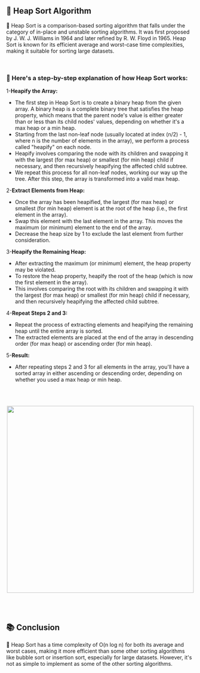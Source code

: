 <h2>📍 Heap Sort Algorithm</h2>

<p>🔹 Heap Sort is a comparison-based sorting algorithm that falls under the category of in-place and unstable sorting algorithms. It was first proposed by J. W. J. Williams in 1964 and later refined by R. W. Floyd in 1965. Heap Sort is known for its efficient average and worst-case time complexities, making it suitable for sorting large datasets.</p>
<br />

<h3>📝 Here's a step-by-step explanation of how Heap Sort works:</h3>

<p>1-<b>Heapify the Array:</b></p>
<ul>
    <li>The first step in Heap Sort is to create a binary heap from the given array. A binary heap is a complete binary tree that satisfies the heap property, which means that the parent node's value is either greater than or less than its child nodes' values, depending on whether it's a max heap or a min heap.</li>
    <li>Starting from the last non-leaf node (usually located at index (n/2) - 1, where n is the number of elements in the array), we perform a process called "heapify" on each node.
    </li>
    <li>Heapify involves comparing the node with its children and swapping it with the largest (for max heap) or smallest (for min heap) child if necessary, and then recursively heapifying the affected child subtree.</li>
    <li>We repeat this process for all non-leaf nodes, working our way up the tree. After this step, the array is transformed into a valid max heap.</li>
</ul>
<p>2-<b>Extract Elements from Heap:</b></p>
<ul>
    <li>Once the array has been heapified, the largest (for max heap) or smallest (for min heap) element is at the root of the heap (i.e., the first element in the array).</li>
    <li>Swap this element with the last element in the array. This moves the maximum (or minimum) element to the end of the array.</li>
    <li>Decrease the heap size by 1 to exclude the last element from further consideration.</li>
</ul>
<p>3-<b>Heapify the Remaining Heap:</b></p>
<ul>
    <li>After extracting the maximum (or minimum) element, the heap property may be violated.
    </li>
    <li>To restore the heap property, heapify the root of the heap (which is now the first element in the array).</li>
    <li>This involves comparing the root with its children and swapping it with the largest (for max heap) or smallest (for min heap) child if necessary, and then recursively heapifying the affected child subtree.</li>
</ul>
<p>4-<b>Repeat Steps 2 and 3:</b></p>
<ul>
    <li>Repeat the process of extracting elements and heapifying the remaining heap until the entire array is sorted.</li>
    <li>The extracted elements are placed at the end of the array in descending order (for max heap) or ascending order (for min heap).</li>
</ul>

<p>5-<b>Result:</b></p>
<ul>
    <li>After repeating steps 2 and 3 for all elements in the array, you'll have a sorted array in either ascending or descending order, depending on whether you used a max heap or min heap.</li>
</ul>
<br />
<br />
<p align="center">
  <image src="https://www.boardinfinity.com/blog/content/images/2023/03/Heap-sort-algo.png" width="500" />
</p>
<br />
<br />
<h2>📚 Conclusion</h2>
    
<p>🔸 Heap Sort has a time complexity of O(n log n) for both its average and worst cases, making it more efficient than some other sorting algorithms like bubble sort or insertion sort, especially for large datasets. However, it's not as simple to implement as some of the other sorting algorithms.</p>
